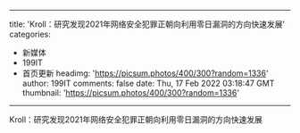 
---
title: 'Kroll：研究发现2021年网络安全犯罪正朝向利用零日漏洞的方向快速发展'
categories: 
 - 新媒体
 - 199IT
 - 首页更新
headimg: 'https://picsum.photos/400/300?random=1336'
author: 199IT
comments: false
date: Thu, 17 Feb 2022 03:18:47 GMT
thumbnail: 'https://picsum.photos/400/300?random=1336'
---

<div>   
Kroll：研究发现2021年网络安全犯罪正朝向利用零日漏洞的方向快速发展  
</div>
            